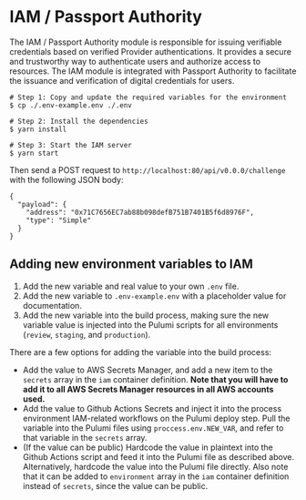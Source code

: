 # IAM / Passport Authority

The IAM / Passport Authority module is responsible for issuing verifiable credentials based on verified Provider authentications. It provides a secure and trustworthy way to authenticate users and authorize access to resources. The IAM module is integrated with Passport Authority to facilitate the issuance and verification of digital credentials for users.

```
# Step 1: Copy and update the required variables for the environment
$ cp ./.env-example.env ./.env

# Step 2: Install the dependencies
$ yarn install

# Step 3: Start the IAM server
$ yarn start
```

Then send a POST request to `http://localhost:80/api/v0.0.0/challenge` with the following JSON body:

```
{
  "payload": {
    "address": "0x71C7656EC7ab88b098defB751B7401B5f6d8976F",
    "type": "Simple"
  }
}
```

## Adding new environment variables to IAM

1. Add the new variable and real value to your own `.env` file.
2. Add the new variable to `.env-example.env` with a placeholder value for documentation.
3. Add the new variable into the build process, making sure the new variable value is injected into the Pulumi scripts
   for all environments (`review`, `staging`, and `production`).

There are a few options for adding the variable into the build process:

- Add the value to AWS Secrets Manager, and add a new item to the `secrets` array in the `iam` container definition.
  **Note that you will have to add it to all AWS Secrets Manager resources in all AWS accounts used.**
- Add the value to Github Actions Secrets and inject it into the process environment IAM-related workflows on the Pulumi
  deploy step. Pull the variable into the Pulumi files using `proccess.env.NEW_VAR`, and refer to
  that variable in the `secrets` array.
- (If the value can be public) Hardcode the value in plaintext into the Github Actions script and feed it into the
  Pulumi file as described above. Alternatively, hardcode the value into the Pulumi file directly. Also note that it can
  be added to `environment` array in the `iam` container definition instead of `secrets`, since the value can be public.
